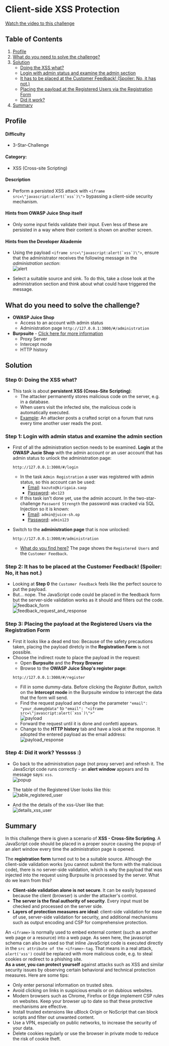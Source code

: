 # Client-side XSS Protection
<a href="https://go.screenpal.com/watch/cTVj2fneAOQ">Watch the video to this challenge</a>

## Table of Contents
1. <a href="#profile">Profile</a>  
2. <a href="#what-do-you-need-to-solve-the-challenge">What do you need to solve the challenge?</a>  
3. <a href="#solution">Solution</a> 
    - <a href="#step-0-doing-the-xss-what">Doing the XSS what?</a>
    - <a href="#step-1-login-with-admin-status-and-examine-the-admin-section">Login with admin status and examine the admin section</a>
    - <a href="#step-2-it-has-to-be-placed-at-the-customer-feedback-spoiler-no-it-has-not">It has to be placed at the Customer Feedback! (Spoiler: No, it has not.)</a>
    - <a href="#step-3-placing-the-payload-at-the-registered-users-via-the-registration-form">Placing the payload at the Registered Users via the Registration Form</a>
    - <a href="#step-4-did-it-work-yesssss-">Did it work?</a>
4. <a href="#summary">Summary</a> 

## Profile
#### Difficulty
- 3-Star-Challenge

#### Category:
- XSS (Cross-site Scripting)

#### Description
- Perform a persisted XSS attack with ```<iframe src=\"javascript:alert(`xss`)\">``` bypassing a client-side security mechanism.

#### Hints from OWASP Juice Shop itself
- Only some input fields validate their input. Even less of these are persisted in a way where their content is shown on another screen.

#### Hints from the Developer Akademie
- Using the payload ```<iframe src=\"javascript:alert(`xss`)\">```, ensure that the administrator receives the following message in the *administration section*:  
<img alt="alert" src="https://github.com/SarahZimmermann-Schmutzler/juice_shop_challenges/blob/main/client_side_xss_protection/alert.png"></img>

- Select a suitable source and sink. To do this, take a close look at the administration section and think about what could have triggered the message.

## What do you need to solve the challenge?
- **OWASP Juice Shop**
    - Access to an account with admin status
    - Administration page `http://127.0.0.1:3000/#/administration`
- **Burpsuite** - <a href="https://portswigger.net/burp">Click here for more information</a>
    - Proxy Server
    - Intercept mode
    - HTTP history

## Solution
### Step 0: Doing the XSS what?
- This task is about **persistent XSS (Cross-Site Scripting)**:
    - The attacker permanently stores malicious code on the server, e.g. in a database.
    - When users visit the infected site, the malicious code is automatically executed.
    - <ins>Example</ins>: An attacker posts a crafted script on a forum that runs every time another user reads the post.

### Step 1: Login with admin status and examine the admin section
- First of all the administration section needs to be examined. **Login** at the **OWASP Jucie Shop** with the admin account or an user account that has admin status to unlock the administration page:
    ```
    http://127.0.0.1:3000/#/login
    ```
    - In the task `Admin Registration` a user was registered with admin status, so this account can be used:
        - <ins>Email</ins>: `kazuto@kirigaia.saop`
        - <ins>Password</ins>: `abc123`
    - If this task isn't done yet, use the admin account. In the two-star-challenge `Password Strength` the password was cracked via SQL Injection so it is known:
        - <ins>Email</ins>: `admin@juice-sh.op`
        - <ins>Password</ins>: `admin123`

- Switch to the **administration page** that is now unlocked:  
    ```
    http://127.0.0.1:3000/#/administration
    ```
    - <ins>What do you find here?</ins> The page shows the `Registered Users` and the `Customer Feedback`.

### Step 2: It has to be placed at the **Customer Feedback**! (Spoiler: No, it has not.)
- Looking at **Step 0** the `Customer Feedback` feels like the perfect source to put the payload.
- But... nope. The JavaScript code could be placed in the feedback form but the server-side validation works as it should and filters out the code.  
<img alt="feedback_form" src="https://github.com/SarahZimmermann-Schmutzler/juice_shop_challenges/blob/main/client_side_xss_protection/feedback_form.png"></img>  
<img alt="feedback_request_and_response" src="https://github.com/SarahZimmermann-Schmutzler/juice_shop_challenges/blob/main/client_side_xss_protection/feedback_response.png"></img>


### Step 3: Placing the payload at the Registered Users via the **Registration Form**
- First it looks like a dead end too: Because of the safety precautions taken, placing the payload diretcly in the **Registration Form** is not possible.
- Choose the indirect route to place the payload in the request:
    - Open **Burpsuite** and the **Proxy Browser**
    - Browse to the **OWASP Juice Shop's register page**:
    ```
    http://127.0.0.1:3000/#/register
    ```
    - Fill in some dummy-data. Before clicking the *Register Button*, switch on the **Intercept mode** in the Burpsuite window to intercept the data that the form will send.
    - Find the request payload and change the parameter `"email": "your_dummy@data"` to ```"email": "<iframe src=\"javascript:alert(`xss`)\">"```  
    <img alt="payload" src="https://github.com/SarahZimmermann-Schmutzler/juice_shop_challenges/blob/main/client_side_xss_protection/payload.png"></img>
    - Forward the request until it is done and confetti appears.
    - Change to the **HTTP history** tab and have a look at the response. It adopted the entered payload as the email address:
    <img alt="payload_response" src="https://github.com/SarahZimmermann-Schmutzler/juice_shop_challenges/blob/main/client_side_xss_protection/payload_response.png"></img>


### Step 4: Did it work? Yesssss :)
- Go back to the administration page (not proxy server) and refresh it. The JavaScript code runs correctly - an **alert window** appears and its message says: `xss`.  
<img alt="popup" src="https://github.com/SarahZimmermann-Schmutzler/juice_shop_challenges/blob/main/client_side_xss_protection/popup.png"></img>

- The table of the Registered User looks like this:  
<img alt="table_registered_user" src="https://github.com/SarahZimmermann-Schmutzler/juice_shop_challenges/blob/main/client_side_xss_protection/table.png"></img>

- And the the details of the xss-User like that:  
<img alt="details_xss_user" src="https://github.com/SarahZimmermann-Schmutzler/juice_shop_challenges/blob/main/client_side_xss_protection/details.png"></img>

## Summary
In this challenge there is given a scenario of **XSS - Cross-Site Scripting**. A JavaScript code should be placed in a proper source causing the popup of an alert window every time the administration page is opened.    
      
The **registration form** turned out to be a suitable source. Although the client-side validation works (you cannot submit the form with the malicious code), there is no server-side validation, which is why the payload that was injected into the request using Burpsuite is processed by the server. What do we learn from this?
- **Client-side validation alone is not secure**. It can be easily bypassed because the client (browser) is under the attacker's control.
- **The server is the final authority of security**. Every input must be checked and processed on the server side.
- **Layers of protection measures are ideal**: client-side validation for ease of use, server-side validation for security, and additional mechanisms such as output encoding and CSP for comprehensive protection.
  
An `<iframe>` is normally used to embed external content (such as another web page or a resource) into a web page. As seen here, the javascript schema can also be used so that inline JavaScript code is executed directly in the `src attribute of the <iframe>-tag`. That means in a real attack, `alert('xss')` could be replaced with more malicious code, e.g. to steal cookies or redirect to a phishing site.  
**As a user, you can protect yourself** against attacks such as XSS and similar security issues by observing certain behavioral and technical protection measures. Here are some tips:
- Only enter personal information on trusted sites.
- Avoid clicking on links in suspicious emails or on dubious websites.
- Modern browsers such as Chrome, Firefox or Edge implement CSP rules on websites. Keep your browser up to date so that these protective mechanisms are effective.
- Install trusted extensions like uBlock Origin or NoScript that can block scripts and filter out unwanted content.
- Use a VPN, especially on public networks, to increase the security of your data.
- Delete cookies regularly or use the browser in private mode to reduce the risk of cookie theft.

